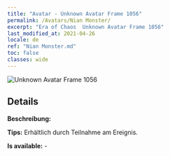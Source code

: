 ```yaml
---
title: "Avatar - Unknown Avatar Frame 1056"
permalink: /Avatars/Nian Monster/
excerpt: "Era of Chaos  Unknown Avatar Frame 1056"
last_modified_at: 2021-04-26
locale: de
ref: "Nian Monster.md"
toc: false
classes: wide
---
```

 ![Unknown Avatar Frame 1056](/images/a/avatarFrame_56.png)

## Details

 **Beschreibung:**  

 **Tips:** Erhältlich durch Teilnahme am Ereignis. 

 **Is available:**  - 

